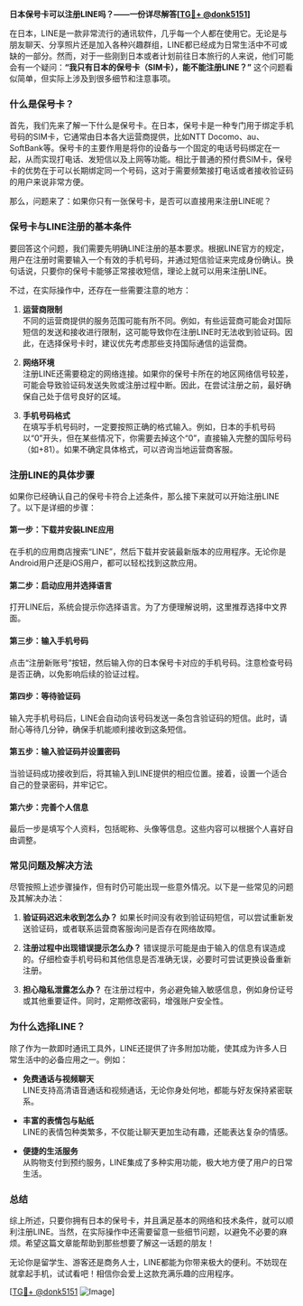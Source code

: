 **日本保号卡可以注册LINE吗？——一份详尽解答[[TG💪+ @donk5151](https://t.me/s/donk5151)]**

在日本，LINE是一款非常流行的通讯软件，几乎每一个人都在使用它。无论是与朋友聊天、分享照片还是加入各种兴趣群组，LINE都已经成为日常生活中不可或缺的一部分。然而，对于一些刚到日本或者计划前往日本旅行的人来说，他们可能会有一个疑问：**“我只有日本的保号卡（SIM卡），能不能注册LINE？”** 这个问题看似简单，但实际上涉及到很多细节和注意事项。

### **什么是保号卡？**

首先，我们先来了解一下什么是保号卡。在日本，保号卡是一种专门用于绑定手机号码的SIM卡，它通常由日本各大运营商提供，比如NTT Docomo、au、SoftBank等。保号卡的主要作用是将你的设备与一个固定的电话号码绑定在一起，从而实现打电话、发短信以及上网等功能。相比于普通的预付费SIM卡，保号卡的优势在于可以长期绑定同一个号码，这对于需要频繁接打电话或者接收验证码的用户来说非常方便。

那么，问题来了：如果你只有一张保号卡，是否可以直接用来注册LINE呢？

### **保号卡与LINE注册的基本条件**

要回答这个问题，我们需要先明确LINE注册的基本要求。根据LINE官方的规定，用户在注册时需要输入一个有效的手机号码，并通过短信验证来完成身份确认。换句话说，只要你的保号卡能够正常接收短信，理论上就可以用来注册LINE。

不过，在实际操作中，还存在一些需要注意的地方：

1. **运营商限制**  
   不同的运营商提供的服务范围可能有所不同。例如，有些运营商可能会对国际短信的发送和接收进行限制，这可能导致你在注册LINE时无法收到验证码。因此，在选择保号卡时，建议优先考虑那些支持国际通信的运营商。

2. **网络环境**  
   注册LINE还需要稳定的网络连接。如果你的保号卡所在的地区网络信号较差，可能会导致验证码发送失败或注册过程中断。因此，在尝试注册之前，最好确保自己处于信号良好的区域。

3. **手机号码格式**  
   在填写手机号码时，一定要按照正确的格式输入。例如，日本的手机号码以“0”开头，但在某些情况下，你需要去掉这个“0”，直接输入完整的国际号码（如+81）。如果不确定具体格式，可以咨询当地运营商客服。

### **注册LINE的具体步骤**

如果你已经确认自己的保号卡符合上述条件，那么接下来就可以开始注册LINE了。以下是详细的步骤：

#### **第一步：下载并安装LINE应用**
在手机的应用商店搜索“LINE”，然后下载并安装最新版本的应用程序。无论你是Android用户还是iOS用户，都可以轻松找到这款应用。

#### **第二步：启动应用并选择语言**
打开LINE后，系统会提示你选择语言。为了方便理解说明，这里推荐选择中文界面。

#### **第三步：输入手机号码**
点击“注册新账号”按钮，然后输入你的日本保号卡对应的手机号码。注意检查号码是否正确，以免影响后续的验证过程。

#### **第四步：等待验证码**
输入完手机号码后，LINE会自动向该号码发送一条包含验证码的短信。此时，请耐心等待几分钟，确保手机能顺利接收到这条短信。

#### **第五步：输入验证码并设置密码**
当验证码成功接收到后，将其输入到LINE提供的相应位置。接着，设置一个适合自己的登录密码，并牢记它。

#### **第六步：完善个人信息**
最后一步是填写个人资料，包括昵称、头像等信息。这些内容可以根据个人喜好自由调整。

### **常见问题及解决方法**

尽管按照上述步骤操作，但有时仍可能出现一些意外情况。以下是一些常见的问题及其解决办法：

1. **验证码迟迟未收到怎么办？**
   如果长时间没有收到验证码短信，可以尝试重新发送验证码，或者联系运营商客服询问是否存在网络故障。

2. **注册过程中出现错误提示怎么办？**
   错误提示可能是由于输入的信息有误造成的。仔细检查手机号码和其他信息是否准确无误，必要时可尝试更换设备重新注册。

3. **担心隐私泄露怎么办？**
   在注册过程中，务必避免输入敏感信息，例如身份证号或其他重要证件。同时，定期修改密码，增强账户安全性。

### **为什么选择LINE？**

除了作为一款即时通讯工具外，LINE还提供了许多附加功能，使其成为许多人日常生活中的必备应用之一。例如：

- **免费通话与视频聊天**  
  LINE支持高清语音通话和视频通话，无论你身处何地，都能与好友保持紧密联系。

- **丰富的表情包与贴纸**  
  LINE的表情包种类繁多，不仅能让聊天更加生动有趣，还能表达复杂的情感。

- **便捷的生活服务**  
  从购物支付到预约服务，LINE集成了多种实用功能，极大地方便了用户的日常生活。

### **总结**

综上所述，只要你拥有日本的保号卡，并且满足基本的网络和技术条件，就可以顺利注册LINE。当然，在实际操作中还需要留意一些细节问题，以避免不必要的麻烦。希望这篇文章能帮助到那些想要了解这一话题的朋友！

无论你是留学生、游客还是商务人士，LINE都能为你带来极大的便利。不妨现在就拿起手机，试试看吧！相信你会爱上这款充满乐趣的应用程序。

[[TG💪+ @donk5151](https://t.me/s/donk5151) ![Image](https://i.postimg.cc/rwNCRYN7/Snipaste-2025-04-30-17-27-05.png)]